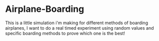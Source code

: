 # Airplane-Boarding
This is a little simulation i'm making for different methods of boarding airplanes, I want to do a real timed experiment using random values and specific boarding methods to prove which one is the best!
